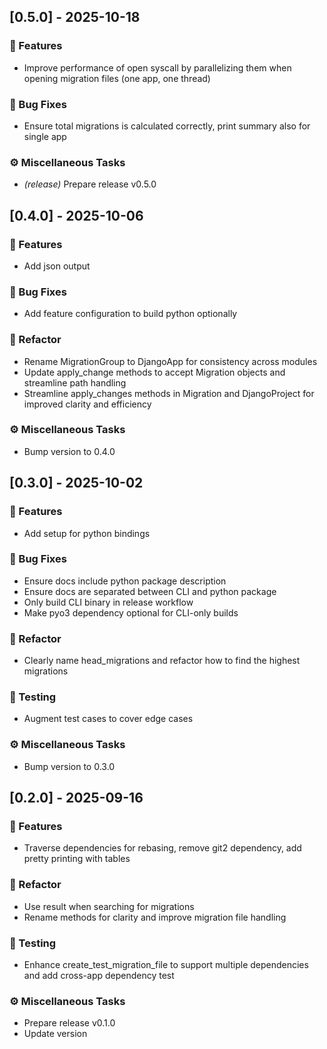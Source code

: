 ## [0.5.0] - 2025-10-18

### 🚀 Features

- Improve performance of open syscall by parallelizing them when opening migration files (one app, one thread)

### 🐛 Bug Fixes

- Ensure total migrations is calculated correctly, print summary also for single app

### ⚙️ Miscellaneous Tasks

- *(release)* Prepare release v0.5.0
## [0.4.0] - 2025-10-06

### 🚀 Features

- Add json output

### 🐛 Bug Fixes

- Add feature configuration to build python optionally

### 🚜 Refactor

- Rename MigrationGroup to DjangoApp for consistency across modules
- Update apply_change methods to accept Migration objects and streamline path handling
- Streamline apply_changes methods in Migration and DjangoProject for improved clarity and efficiency

### ⚙️ Miscellaneous Tasks

- Bump version to 0.4.0
## [0.3.0] - 2025-10-02

### 🚀 Features

- Add setup for python bindings

### 🐛 Bug Fixes

- Ensure docs include python package description
- Ensure docs are separated between CLI and python package
- Only build CLI binary in release workflow
- Make pyo3 dependency optional for CLI-only builds

### 🚜 Refactor

- Clearly name head_migrations and refactor how to find the highest migrations

### 🧪 Testing

- Augment test cases to cover edge cases

### ⚙️ Miscellaneous Tasks

- Bump version to 0.3.0
## [0.2.0] - 2025-09-16

### 🚀 Features

- Traverse dependencies for rebasing, remove git2 dependency, add pretty printing with tables

### 🚜 Refactor

- Use result when searching for migrations
- Rename methods for clarity and improve migration file handling

### 🧪 Testing

- Enhance create_test_migration_file to support multiple dependencies and add cross-app dependency test

### ⚙️ Miscellaneous Tasks

- Prepare release v0.1.0
- Update version
